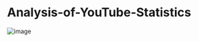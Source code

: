 # Analysis-of-YouTube-Statistics
![image](https://github.com/arjun-mohan-kumar/Analysis-of-YouTube-Statistics/assets/157926784/2ce58f1b-9a5a-4bd0-b4a0-759a0e312973)

